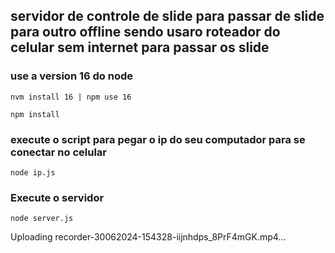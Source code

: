 ## servidor de controle de slide para passar de slide para outro offline sendo usaro roteador do celular sem internet para passar os slide

### use a version 16 do node
```
nvm install 16 | npm use 16
```

```
npm install
```
### execute o script para pegar o ip do seu computador para se conectar no celular
```
node ip.js
```
### Execute o servidor
```
node server.js
```

Uploading recorder-30062024-154328-iijnhdps_8PrF4mGK.mp4…

